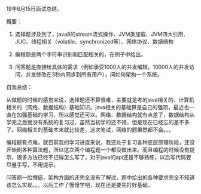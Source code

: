 19年6月15日面试总结。

概要：

1) 选择题涉及到了，java8的stream流式操作、JVM类加载、JVM四大引用、JUC、线程相关（volatile、synchronized等）、网络协议、数据结构

2) 编程题是两个字符串识别和匹配相关的，在例子中给出。

3) 问答题是直接给具体的需求（例如承受1000人的并发编辑，10000人的并发访问，并发修改在3秒内同步到所有用户），问如何架构一个系统。

自我总结：

从做题的时候的感觉来说，选择题还不算很难，主要就是考的java相关的、计算机相关的（网络、数据结构）基础知识。java相关的基础算是自己的强项，最近也一直在加强基础的学习，所以感觉还可以。网络、数据结构就有点差了，数据结构从学完之后就没有系统的复习过，虽然当初学的还不错，但是现在已经忘的差不多了。网络相关的基础本来就比较差，这次笔试，网络的题果然都不会。。。

编程题有点难，就目前我的学习进度来说，我还处于复习各种底层原理阶段，还没开始刷各种算法题，所以这次两个编程题一个都没做出来。而且编程的时候没有提示，很多方法已经不记得怎么写了，对于java的api还是不够熟练，以后写代码要尽量手写，不用提示。

问答题一脸懵逼，架构方面的还完全没有了解过，题中给出的各种要求完全不知道该怎么实现。。。以后工作了慢慢学吧，现在还是要先打好基础。